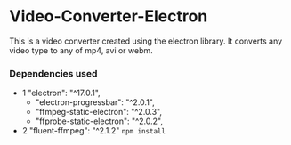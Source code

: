 # Video-Converter-Electron
This is a video converter created using the electron library. It converts any video type to any of mp4, avi or webm.
### Dependencies used
* 1 "electron": "^17.0.1",
    - "electron-progressbar": "^2.0.1",
    - "ffmpeg-static-electron": "^2.0.3",
    - "ffprobe-static-electron": "^2.0.2",
* 2 "fluent-ffmpeg": "^2.1.2"
```npm install```
